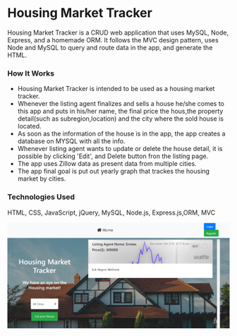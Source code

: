 # Housing Market Tracker


Housing Market Tracker is a CRUD web application that uses MySQL, Node, Express, and a homemade ORM. It follows the MVC design pattern, uses Node and MySQL to query and route data in the app, and generate the HTML.

### How It Works
* Housing Market Tracker is intended to be used as a housing market tracker.
* Whenever the listing agent finalizes and sells a house he/she comes to this app and puts in his/her name, the final price the hous,the property detail(such as subregion,location) and the city where the sold house is located.
* As soon as the information of the house is in the app, the app creates a database on MYSQL with all the info.
* Whenever listing agent wants to update or delete the house detail, it is possible by clicking 'Edit', and Delete button fron the listing page.
* The app uses Zillow data as present data from multiple cities.
* The app final goal is put out yearly graph that trackes the housing market by cities.

### Technologies Used
HTML, CSS, JavaScript, jQuery, MySQL, Node.js, Express.js,ORM, MVC

![alt text](public/img/image.png)



